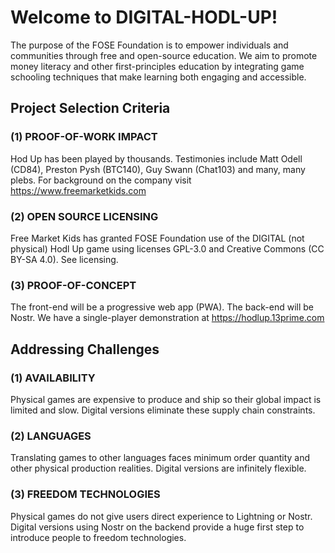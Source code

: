 # Welcome to DIGITAL-HODL-UP!

The purpose of the FOSE Foundation is to empower individuals and communities through free and open-source education. We aim to promote money literacy and other first-principles education by integrating game schooling techniques that make learning both engaging and accessible.

## Project Selection Criteria

### (1) PROOF-OF-WORK IMPACT

Hod Up has been played by thousands. Testimonies include Matt Odell (CD84), Preston Pysh (BTC140), Guy Swann (Chat103) and many, many plebs. For background on the company visit https://www.freemarketkids.com

### (2) OPEN SOURCE LICENSING

Free Market Kids has granted FOSE Foundation use of the DIGITAL (not physical) Hodl Up game using licenses GPL-3.0 and Creative Commons (CC BY-SA 4.0). See licensing.

### (3) PROOF-OF-CONCEPT

The front-end will be a progressive web app (PWA). The back-end will be Nostr. We have a single-player demonstration at https://hodlup.13prime.com

## Addressing Challenges

### (1) ﻿﻿﻿﻿AVAILABILITY

Physical games are expensive to produce and ship so their global impact is limited and slow. Digital versions eliminate these supply chain constraints.

### (2) ﻿﻿﻿﻿LANGUAGES 

Translating games to other languages faces minimum order quantity and other physical production realities. Digital versions are infinitely flexible.

### ﻿﻿﻿﻿(3) FREEDOM TECHNOLOGIES  

Physical games do not give users direct experience to Lightning or Nostr. Digital versions using Nostr on the backend provide a huge first step to introduce people to freedom technologies.

